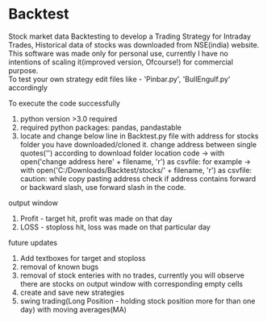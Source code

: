 # Backtest 

Stock market data Backtesting to develop a Trading Strategy for Intraday Trades, 
Historical data of stocks was downloaded from NSE(india) website.
This software was made only for personal use, currently I have no intentions of scaling it(improved version, Ofcourse!) for commercial purpose.  
To test your own strategy edit files like - 'Pinbar.py', 'BullEngulf.py' accordingly

To execute the code successfully
1. python version >3.0 required
2. required python packages: pandas, pandastable
3. locate and change below line in Backtest.py file with address for stocks folder you have downloaded/cloned it.
      change address between single quotes('') according to download folder location 
          code ->   with open('change address here' + filename, 'r') as csvfile:
    for example ->
        with open('C:/Downloads/Backtest/stocks/' + filename, 'r') as csvfile:
        caution: while copy pasting address check if address contains forward or backward slash, use forward slash in the code.

output window
1. Profit - target hit, profit was made on that day
2. LOSS - stoploss hit, loss was made on that particular day

future updates 
1. Add textboxes for target and stoploss
2. removal of known bugs
3. removal of stock enteries with no trades, currently you will observe there are stocks on output window with corresponding empty cells
4. create and save new strategies
5. swing trading(Long Position - holding stock position more for than one day) with moving averages(MA)

